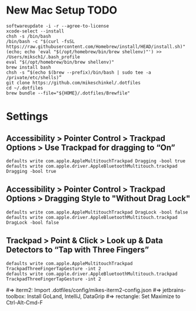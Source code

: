 # New Mac Setup TODO

```
softwareupdate -i -r --agree-to-license
xcode-select --install
chsh -s /bin/bash
/bin/bash -c "$(curl -fsSL https://raw.githubusercontent.com/Homebrew/install/HEAD/install.sh)"
(echo; echo 'eval "$(/opt/homebrew/bin/brew shellenv)"') >> /Users/miksch1/.bash_profile
eval "$(/opt/homebrew/bin/brew shellenv)"
brew install bash
chsh -s “$(echo $(brew --prefix)/bin/bash | sudo tee -a /private/etc/shells)”
git clone https://github.com/mikeschinkel/.dotfiles
cd ~/.dotfiles
brew bundle --file="${HOME}/.dotfiles/Brewfile"
```
# Settings
## Accessibility > Pointer Control > Trackpad Options > Use Trackpad for dragging to “On”
```
defaults write com.apple.AppleMultitouchTrackpad Dragging -bool true
defaults write com.apple.driver.AppleBluetoothMultitouch.trackpad Dragging -bool true
```

## Accessibility > Pointer Control > Trackpad Options > Dragging Style to "Without Drag Lock"
```
defaults write com.apple.AppleMultitouchTrackpad DragLock -bool false
defaults write com.apple.driver.AppleBluetoothMultitouch.trackpad DragLock -bool false
```

## Trackpad > Point & Click > Look up & Data Detectors to “Tap with Three Fingers”
```
defaults write com.apple.AppleMultitouchTrackpad TrackpadThreeFingerTapGesture -int 2
defaults write com.apple.driver.AppleBluetoothMultitouch.trackpad TrackpadThreeFingerTapGesture -int 2
```


#=> iterm2: Import .dotfiles/config/mikes-iterm2-config.json
#=> jetbrains-toolbox: Install GoLand, IntelliJ, DataGrip
#=> rectangle: Set Maximize to Ctrl-Alt-Cmd-F
